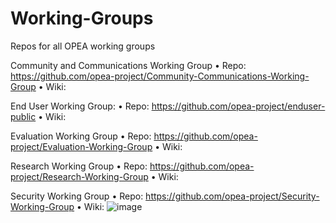 # Working-Groups
Repos for all OPEA working groups

Community and Communications Working Group
•	Repo: https://github.com/opea-project/Community-Communications-Working-Group
•	Wiki: 

End User Working Group:
•	Repo: https://github.com/opea-project/enduser-public
•	Wiki: 

Evaluation Working Group 
•	Repo: https://github.com/opea-project/Evaluation-Working-Group
•	Wiki: 

Research Working Group
•	Repo: https://github.com/opea-project/Research-Working-Group
•	Wiki:

Security Working Group
•	Repo: https://github.com/opea-project/Security-Working-Group
•	Wiki: 
![image](https://github.com/user-attachments/assets/65669957-d7f0-4d5b-b083-be3027c8b3e9)

